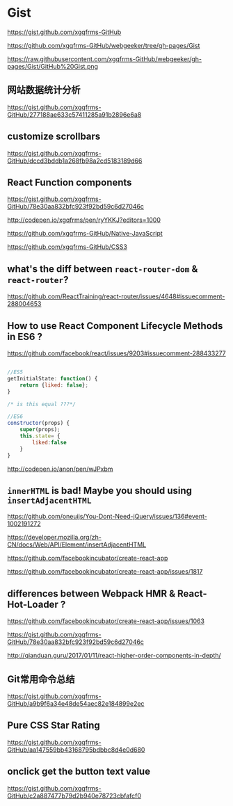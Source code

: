 # Gist


https://gist.github.com/xgqfrms-GitHub

https://github.com/xgqfrms-GitHub/webgeeker/tree/gh-pages/Gist

https://raw.githubusercontent.com/xgqfrms-GitHub/webgeeker/gh-pages/Gist/GitHub%20Gist.png


## 网站数据统计分析

https://gist.github.com/xgqfrms-GitHub/277188ae633c57411285a91b2896e6a8



## customize scrollbars

https://gist.github.com/xgqfrms-GitHub/dccd3bddb1a268fb98a2cd5183189d66



## React Function components

https://gist.github.com/xgqfrms-GitHub/78e30aa832bfc923f92bd59c6d27046c




http://codepen.io/xgqfrms/pen/ryYKKJ?editors=1000



https://github.com/xgqfrms-GitHub/Native-JavaScript

https://github.com/xgqfrms-GitHub/CSS3


## what's the diff between `react-router-dom` & `react-router`? 

https://github.com/ReactTraining/react-router/issues/4648#issuecomment-288004653



## How to use React Component Lifecycle Methods in ES6 ?

https://github.com/facebook/react/issues/9203#issuecomment-288433277


```jsx

//ES5
getInitialState: function() {
    return {liked: false};
}

/* is this equal ???*/

//ES6
constructor(props) {
    super(props);
    this.state= {
        liked:false
    }
}

``` 

http://codepen.io/anon/pen/wJPxbm


## `innerHTML` is bad! Maybe you should using ` insertAdjacentHTML` 


https://github.com/oneuijs/You-Dont-Need-jQuery/issues/136#event-1002191272

https://developer.mozilla.org/zh-CN/docs/Web/API/Element/insertAdjacentHTML


https://github.com/facebookincubator/create-react-app


https://github.com/facebookincubator/create-react-app/issues/1817

## differences between Webpack HMR & React-Hot-Loader ?

https://github.com/facebookincubator/create-react-app/issues/1063



https://gist.github.com/xgqfrms-GitHub/78e30aa832bfc923f92bd59c6d27046c

http://qianduan.guru/2017/01/11/react-higher-order-components-in-depth/










## Git常用命令总结

https://gist.github.com/xgqfrms-GitHub/a9b9f6a34e48de54aec82e184899e2ec


## Pure CSS Star Rating

https://gist.github.com/xgqfrms-GitHub/aa147559bb43168795bdbbc8d4e0d680



## onclick get the button text value


https://gist.github.com/xgqfrms-GitHub/c2a887477b79d2b940e78723cbfafcf0




## 

## 

## 

## 





